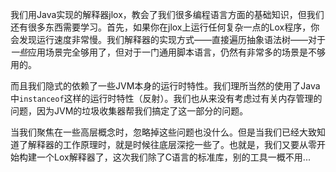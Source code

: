 我们用Java实现的解释器jlox，教会了我们很多编程语言方面的基础知识，但我们还有很多东西需要学习。首先，如果你在jlox上运行任何复杂一点的Lox程序，你会发现运行速度非常慢。我们解释器的实现方式——直接遍历抽象语法树——对于*一些*应用场景完全够用了，但对于一门通用脚本语言，仍然有非常多的场景是不够用的。

而且我们隐式的依赖了一些JVM本身的运行时特性。我们理所当然的使用了Java中`instanceof`这样的运行时特性（反射）。我们也从来没有考虑过有关内存管理的问题，因为JVM的垃圾收集器帮我们搞定了这一部分的问题。

当我们聚焦在一些高层概念时，忽略掉这些问题也没什么。但是当我们已经大致知道了解释器的工作原理时，就是时候往底层深挖一些了。也就是，我们又要从零开始构建一个Lox解释器了，这次我们除了C语言的标准库，别的工具一概不用...
